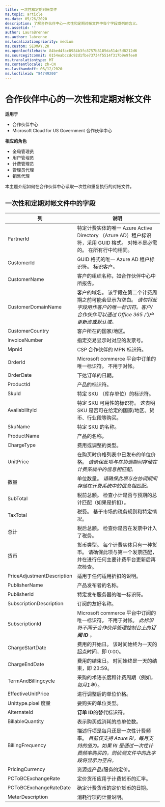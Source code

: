 ```yaml
---
title: 一次性和定期对帐文件
ms.topic: article
ms.date: 05/26/2020
description: 了解合作伙伴中心一次性和定期对帐文件中每个字段或列的含义。
ms.assetid: ''
author: LauraBrenner
ms.author: labrenne
ms.localizationpriority: medium
ms.custom: SEOMAY.20
ms.openlocfilehash: 84bed4fac8984b3fc8757b8185da514c5d8212d6
ms.sourcegitcommit: 0154eabccdc92d1fbe73734f5514f317b9e9fee0
ms.translationtype: MT
ms.contentlocale: zh-CN
ms.lasthandoff: 06/12/2020
ms.locfileid: "84749200"
---
```

# <a name="one-time-and-recurring-reconciliation-files-in-partner-center"></a>合作伙伴中心的一次性和定期对帐文件

**适用于**

- 合作伙伴中心
- Microsoft Cloud for US Government 合作伙伴中心

**相应的角色**

- 全局管理员
- 用户管理员
- 计费管理员
- 管理员代理
- 销售代理

本主题介绍如何在合作伙伴中心读取一次性和重复执行的对帐文件。

## <a name="fields-in-one-time-and-recurring-reconciliation-files"></a>一次性和定期对帐文件中的字段

| 列 | 说明 |
| ------ | ----------- |
| PartnerId | 特定计费实体的唯一 Azure Active Directory （Azure AD）租户标识符，采用 GUID 格式。 对帐不是必需的。 在所有行中均相同。 |
| CustomerId | GUID 格式的唯一 Azure AD 租户标识符。 标识客户。 |
| CustomerName | 客户的组织名称，如合作伙伴中心中所报告。 |
| CustomerDomainName | 客户的域名。 该字段在第二个计费周期之前可能会显示为空白。 *请勿将此字段用作客户的唯一标识符。客户/合作伙伴可以通过 Office 365 门户更新虚或默认域。* |
| CustomerCountry | 客户所在的国家/地区。 |
| InvoiceNumber | 指定交易显示时对应的发票号。 |
| MpnId | CSP 合作伙伴的 MPN 标识符。 |
| OrderId | Microsoft commerce 平台中订单的唯一标识符。 不用于对帐。 |
| OrderDate | 下达订单的日期。 |
| ProductId | 产品的标识符。 |
| SkuId | 特定 SKU （库存单位）的标识符。 |
| AvailabilityId | 特定 SKU 可用性的标识符。 这表明 SKU 是否可在给定的国家/地区、货币、行业段等购买。 |
| SkuName | 特定 SKU 的名称。 |
| ProductName | 产品的名称。 |
| ChargeType | 费用或调整的类型。 |
| UnitPrice | 在购买时价格列表中已发布的单位价格。 *请确保此项与在协调期间存储在计费系统中的信息相匹配。* |
| 数量 | 单位数量。 *请确保此项与在协调期间存储在计费系统中的信息相匹配。* |
| SubTotal | 税前总额。 检查小计是否与预期的总计匹配（如果是折扣）。 |
| TaxTotal | 税费。 基于市场的税务规则和特定情况。 |
| 总计 | 税后总额。 检查你是否在发票中计入了税务。 |
| 货币 | 货币类型。 每个计费实体只有一种货币。 请确保此项与第一个发票匹配，并在进行任何主要计费平台更新后再次检查。 |
| PriceAdjustmentDescription | 适用于任何适用折扣的说明。 |
| PublisherName | 产品发布者的名称。
| PublisherId | 特定发布服务器的唯一标识符。 |
| SubscriptionDescription | 订阅的友好名称。 |
| SubscriptionId | Microsoft commerce 平台中订阅的唯一标识符。 不用于对帐。 *此标识符不同于合作伙伴管理控制台上的**订阅 ID** 。* |
| ChargeStartDate | 费用的开始日。 该时间始终为一天的起点时间，即 0:00。 |
| ChargeEndDate | 费用的结束日。 时间始终是一天的结束，即 23:59。 |
| TermAndBillingcycle | 采购的术语长度和计费周期（例如，*每月1年*）。 |
| EffectiveUnitPrice | 进行调整后的单位价格。 |
| Unittype.pixel 度量 | 要购买的单位类型。 |
| AlternateId | **订单 ID**的替代标识符。 |
| BillableQuantity | 表示购买或消耗的总单位数。 |
| BillingFrequency | 描述行项是每月还是一次性计费频率。 *目前仅支持 Azure RI，每月支持的值为。如果 RI 是通过一次性计费频率购买的，则侦测文件中的此字段将显示为空白。* |
| PricingCurrency | 资源或产品/服务的定价。 |
| PCToBCExchangeRate | 定价货币应用于计费货币的汇率。 |
| PCToBCExchangeRateDate | 确定计费货币的定价货币的日期。 |
| MeterDescription | 消耗行项的计量说明。 |
